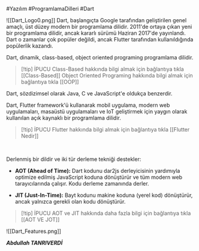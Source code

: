 #Yazılım #ProgramlamaDilleri #Dart 

![[Dart_Logo0.png]]
Dart, başlangıçta Google tarafından geliştirilen genel amaçlı, üst düzey modern bir programlama dilidir. 2011'de ortaya çıkan yeni bir programlama dilidir, ancak kararlı sürümü  Haziran 2017'de yayınlandı. Dart o zamanlar çok popüler değildi, ancak Flutter tarafından kullanıldığında popülerlik kazandı.

Dart, dinamik, class-based, object oriented programing programlama dilidir. 

>[!tip] İPUCU
> Class-Based hakkında  bilgi almak için bağlantıya tıkla [[Class-Based]]
> Object Oriented Programing hakkında bilgi almak için bağlantıya tıkla [[OOP]]

Dart, sözdizimsel olarak Java, C ve JavaScript'e oldukça benzerdir.

Dart, Flutter framework'ü kullanarak mobil uygulama, modern web uygulamaları, masaüstü uygulamaları ve IoT geliştirmek için yaygın olarak kullanılan açık kaynaklı bir programlama dilidir. 

>[!tip] İPUCU
>Flutter hakkında bilgi almak için bağlantıya tıkla [[Flutter Nedir]]

<br>

Derlenmiş bir dildir ve iki tür derleme tekniği destekler:

- **AOT (Ahead of Time):**  Dart kodunu dar2js derleyicisinin yardımıyla optimize edilmiş JavaScript koduna dönüştürür ve tüm modern web tarayıcılarında çalışır. Kodu derleme zamanında derler.

- **JIT (Just-In-Time):**  Bayt kodunu makine koduna (yerel kod) dönüştürür, ancak yalnızca gerekli olan kodu dönüştürür.

>[!tip] İPUCU
>AOT ve JIT hakkında daha fazla bilgi için bağlantıya tıkla [[AOT VE JOT]]

![[Dart_Features.png]]

***Abdullah TANRIVERDİ***